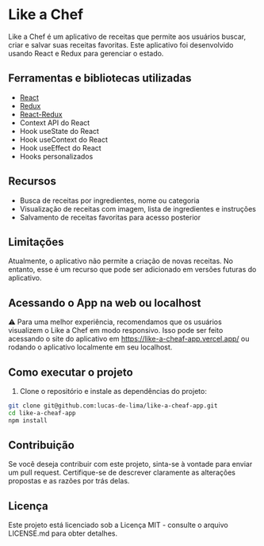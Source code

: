 # Like a Chef

Like a Chef é um aplicativo de receitas que permite aos usuários buscar, criar e salvar suas receitas favoritas. Este aplicativo foi desenvolvido usando React e Redux para gerenciar o estado.

## Ferramentas e bibliotecas utilizadas

- [React](https://reactjs.org/)
- [Redux](https://redux.js.org/)
- [React-Redux](https://react-redux.js.org/)
- Context API do React
- Hook useState do React
- Hook useContext do React
- Hook useEffect do React
- Hooks personalizados

## Recursos

- Busca de receitas por ingredientes, nome ou categoria
- Visualização de receitas com imagem, lista de ingredientes e instruções
- Salvamento de receitas favoritas para acesso posterior

## Limitações

Atualmente, o aplicativo não permite a criação de novas receitas. No entanto, esse é um recurso que pode ser adicionado em versões futuras do aplicativo.

<!-- ## Acessando o App na web ou localhost
⚠️ Para uma melhor experiência, recomendamos que os usuários visualizem o Like a Chef em modo responsivo. Isso pode ser feito acessando o site do aplicativo em [Like a Chef! Web App](https://like-a-cheaf-app.vercel.app/ "target=\_blank") ou rodando o aplicativo localmente em seu localhost. -->

## Acessando o App na web ou localhost
⚠️ Para uma melhor experiência, recomendamos que os usuários visualizem o Like a Chef em modo responsivo. Isso pode ser feito acessando o site do aplicativo em <a href="https://like-a-cheaf-app.vercel.app/" target="_blank">https://like-a-cheaf-app.vercel.app/</a>
 ou rodando o aplicativo localmente em seu localhost.

## Como executar o projeto

1. Clone o repositório e instale as dependências do projeto:
```sh
git clone git@github.com:lucas-de-lima/like-a-cheaf-app.git
cd like-a-cheaf-app
npm install
```

## Contribuição
Se você deseja contribuir com este projeto, sinta-se à vontade para enviar um pull request. Certifique-se de descrever claramente as alterações propostas e as razões por trás delas.

## Licença
Este projeto está licenciado sob a Licença MIT - consulte o arquivo LICENSE.md para obter detalhes.
